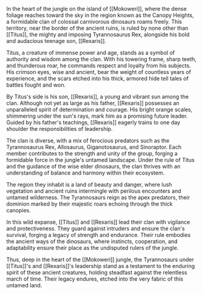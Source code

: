 In the heart of the jungle on the island of [[Mokoweri]], where the dense foliage reaches toward the sky in the region known as the Canopy Heights, a formidable clan of colossal carnivorous dinosaurs roams freely. This territory, near the border of the ancient ruins, is ruled by none other than [[Titus]], the mighty and imposing Tyrannosaurus Rex, alongside his bold and audacious teenage son, [[Rexaris]].

Titus, a creature of immense power and age, stands as a symbol of authority and wisdom among the clan. With his towering frame, sharp teeth, and thunderous roar, he commands respect and loyalty from his subjects. His crimson eyes, wise and ancient, bear the weight of countless years of experience, and the scars etched into his thick, armored hide tell tales of battles fought and won.

By Titus's side is his son, [[Rexaris]], a young and vibrant sun among the clan. Although not yet as large as his father, [[Rexaris]] possesses an unparalleled spirit of determination and courage. His bright orange scales, shimmering under the sun's rays, mark him as a promising future leader. Guided by his father's teachings, [[Rexaris]] eagerly trains to one day shoulder the responsibilities of leadership.

The clan is diverse, with a mix of ferocious predators such as the Tyrannosaurus Rex, Allosaurus, Giganotosaurus, and Sinoraptor. Each member contributes to the strength and unity of the group, forging a formidable force in the jungle's untamed landscape. Under the rule of Titus and the guidance of the wise elder dinosaurs, the clan thrives with an understanding of balance and harmony within their ecosystem.

The region they inhabit is a land of beauty and danger, where lush vegetation and ancient ruins intermingle with perilous encounters and untamed wilderness. The Tyrannosaurs reign as the apex predators, their dominion marked by their majestic roars echoing through the thick canopies.

In this wild expanse, [[Titus]] and [[Rexaris]] lead their clan with vigilance and protectiveness. They guard against intruders and ensure the clan's survival, forging a legacy of strength and endurance. Their rule embodies the ancient ways of the dinosaurs, where instincts, cooperation, and adaptability ensure their place as the undisputed rulers of the jungle.

Thus, deep in the heart of the [[Mokoweri]] jungle, the Tyrannosaurs under [[Titus]]'s and [[Rexaris]]'s leadership stand as a testament to the enduring spirit of these ancient creatures, holding steadfast against the relentless march of time. Their legacy endures, etched into the very fabric of this untamed land.

